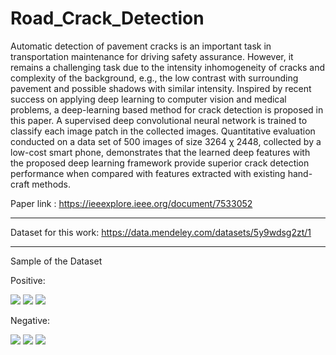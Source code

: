 # Road_Crack_Detection

Automatic detection of pavement cracks is an important task in transportation maintenance for driving safety assurance. However, it remains a challenging task due to the intensity inhomogeneity of cracks and complexity of the background, e.g., the low contrast with surrounding pavement and possible shadows with similar intensity. Inspired by recent success on applying deep learning to computer vision and medical problems, a deep-learning based method for crack detection is proposed in this paper. A supervised deep convolutional neural network is trained to classify each image patch in the collected images. Quantitative evaluation conducted on a data set of 500 images of size 3264 χ 2448, collected by a low-cost smart phone, demonstrates that the learned deep features with the proposed deep learning framework provide superior crack detection performance when compared with features extracted with existing hand-craft methods.

Paper link : https://ieeexplore.ieee.org/document/7533052

---

Dataset for this work: https://data.mendeley.com/datasets/5y9wdsg2zt/1

---

Sample of the Dataset

Positive:

<img src="https://github.com/Shakib-IO/Road_Crack_Detection/blob/main/Dataset/Positive/00460.jpg"> <img src="https://github.com/Shakib-IO/Road_Crack_Detection/blob/main/Dataset/Positive/00461.jpg"> <img src="https://github.com/Shakib-IO/Road_Crack_Detection/blob/main/Dataset/Positive/00462.jpg">

Negative:

<img src="https://github.com/Shakib-IO/Road_Crack_Detection/blob/main/Dataset/Negative/01684.jpg"> <img src="https://github.com/Shakib-IO/Road_Crack_Detection/blob/main/Dataset/Negative/01685.jpg"> <img src="https://github.com/Shakib-IO/Road_Crack_Detection/blob/main/Dataset/Negative/01686.jpg">

